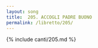 ```yaml
---
layout: song
title:  205. ACCOGLI PADRE BUONO
permalink: /libretto/205/
---
```

{% include canti/205.md %}   